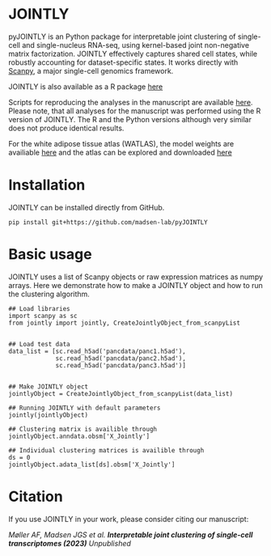 # JOINTLY

pyJOINTLY is an Python package for interpretable joint clustering of single-cell and single-nucleus RNA-seq, using kernel-based joint non-negative matrix factorization. JOINTLY effectively captures shared cell states, while robustly accounting for dataset-specific states. It works directly with [Scanpy](https://scanpy.readthedocs.io/en/stable/), a major single-cell genomics framework.

JOINTLY is also available as a R package [here](https://github.com/madsen-lab/rJOINTLY)

Scripts for reproducing the analyses in the manuscript are available [here](https://github.com/madsen-lab/JOINTLY_reproducibility). Please note, that all analyses for the manuscript was performed using the R version of JOINTLY. The R and the Python versions although very similar does not produce identical results. 

For the white adipose tissue atlas (WATLAS), the model weights are availiable [here](https://zenodo.org/deposit/8086433) and the atlas can be explored and downloaded [here](https://singlecell.broadinstitute.org/single_cell/study/SCP2289/an-integrated-single-cell-and-single-nucleus-rna-seq-white-adipose-tissue-atlas-watlas)

# Installation

JOINTLY can be installed directly from GitHub. 

```{bash}
pip install git+https://github.com/madsen-lab/pyJOINTLY
```

# Basic usage

JOINTLY uses a list of Scanpy objects or raw expression matrices as numpy arrays. 
Here we demonstrate how to make a JOINTLY object and how to run the clustering algorithm. 

```{py}
## Load libraries
import scanpy as sc
from jointly import jointly, CreateJointlyObject_from_scanpyList


## Load test data
data_list = [sc.read_h5ad('pancdata/panc1.h5ad'), 
             sc.read_h5ad('pancdata/panc2.h5ad'), 
             sc.read_h5ad('pancdata/panc3.h5ad')]


## Make JOINTLY object
jointlyObject = CreateJointlyObject_from_scanpyList(data_list)

## Running JOINTLY with default parameters
jointly(jointlyObject)

## Clustering matrix is availible through
jointlyObject.anndata.obsm['X_Jointly']

## Individual clustering matrices is availible through
ds = 0
jointlyObject.adata_list[ds].obsm['X_Jointly']
```

# Citation
If you use JOINTLY in your work, please consider citing our manuscript:

_Møller AF, Madsen JGS et al. **Interpretable joint clustering of single-cell transcriptomes (2023)** Unpublished_  <br/>
